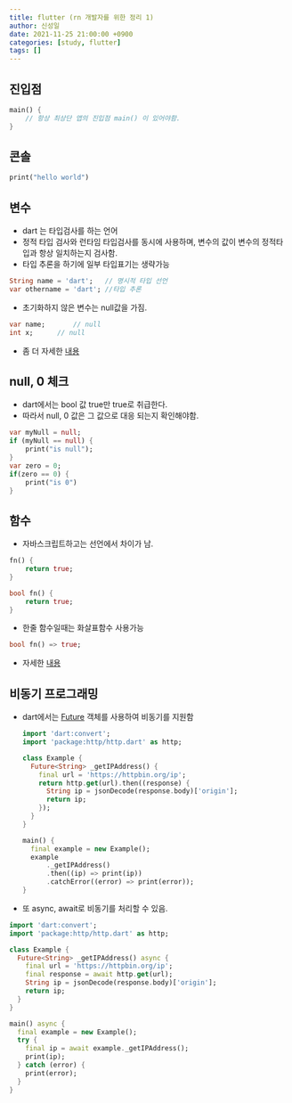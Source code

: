 ```yaml
---
title: flutter (rn 개발자를 위한 정리 1)
author: 신성일
date: 2021-11-25 21:00:00 +0900
categories: [study, flutter]
tags: []
---
```


## 진입점

```dart
main() {
    // 항상 최상단 앱의 진입점 main() 이 있어야함.
}
```



## 콘솔

```dart
print("hello world")
```



## 변수

- dart 는 타입검사를 하는 언어
- 정적 타입 검사와 런타임 타입검사를 동시에 사용하며, 변수의 값이 변수의 정적타입과 항상 일치하는지 검사함.
- 타입 추론을 하기에 일부 타입표기는 생략가능

```dart
String name = 'dart';	// 명시적 타입 선언
var othername = 'dart';	//타입 추론
```

- 초기화하지 않은 변수는 null값을 가짐.

```dart
var name;		// null
int x;		// null
```

- 좀 더 자세한 [내용](https://dart.dev/guides/language/language-tour#variables)

  

## null, 0 체크

- dart에서는 bool 값 true만 true로 취급한다.
- 따라서 null, 0 값은 그 값으로 대응 되는지 확인해야함.

```dart
var myNull = null;
if (myNull == null) {
    print("is null");
}
var zero = 0;
if(zero == 0) {
    print("is 0")
}
```



## 함수

- 자바스크립트하고는 선언에서 차이가 남.

```dart
fn() {
    return true;
}

bool fn() {
    return true;
}
```

- 한줄 함수일때는 화살표함수 사용가능

```dart
bool fn() => true;
```

- 자세한 [내용](https://dart.dev/guides/language/language-tour#functions)



## 비동기 프로그래밍

- dart에서는 [Future](https://dart.dev/codelabs/async-await) 객체를 사용하여 비동기를 지원함

  ```dart
  import 'dart:convert';
  import 'package:http/http.dart' as http;
  
  class Example {
    Future<String> _getIPAddress() {
      final url = 'https://httpbin.org/ip';
      return http.get(url).then((response) {
        String ip = jsonDecode(response.body)['origin'];
        return ip;
      });
    }
  }
  
  main() {
    final example = new Example();
    example
        ._getIPAddress()
        .then((ip) => print(ip))
        .catchError((error) => print(error));
  }
  ```

- 또 async, await로 비동기를 처리할 수 있음.

```dart
import 'dart:convert';
import 'package:http/http.dart' as http;

class Example {
  Future<String> _getIPAddress() async {
    final url = 'https://httpbin.org/ip';
    final response = await http.get(url);
    String ip = jsonDecode(response.body)['origin'];
    return ip;
  }
}

main() async {
  final example = new Example();
  try {
    final ip = await example._getIPAddress();
    print(ip);
  } catch (error) {
    print(error);
  }
}
```
